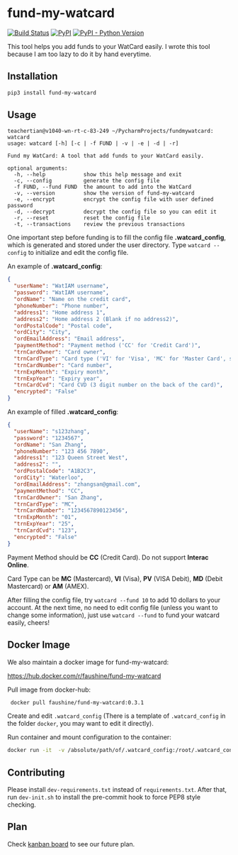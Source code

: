 # fund-my-watcard

[![Build Status](https://travis-ci.org/xingweitian/fund-my-watcard.svg?branch=master)](https://travis-ci.org/xingweitian/fund-my-watcard)
[![PyPI](https://img.shields.io/pypi/v/fund-my-watcard.svg)](https://pypi.org/project/fund-my-watcard)
[![PyPI - Python Version](https://img.shields.io/pypi/pyversions/fund-my-watcard.svg)](https://pypi.org/project/fund-my-watcard)

This tool helps you add funds to your WatCard easily. I wrote this tool because I am too lazy to do it by hand everytime.

## Installation

```bash
pip3 install fund-my-watcard
```

## Usage

```
teachertian@v1040-wn-rt-c-83-249 ~/PycharmProjects/fundmywatcard: watcard
usage: watcard [-h] [-c | -f FUND | -v | -e | -d | -r]

Fund my WatCard: A tool that add funds to your WatCard easily.

optional arguments:
  -h, --help            show this help message and exit
  -c, --config          generate the config file
  -f FUND, --fund FUND  the amount to add into the WatCard
  -v, --version         show the version of fund-my-watcard
  -e, --encrypt         encrypt the config file with user defined password
  -d, --decrypt         decrypt the config file so you can edit it
  -r, --reset           reset the config file
  -t, --transactions    review the previous transactions
```

One important step before funding is to fill the config file **.watcard_config**, which is generated and stored under the user directory. Type `watcard --config` to initialize and edit the config file.

An example of **.watcard_config**:

```json
{
  "userName": "WatIAM username",
  "password": "WatIAM username",
  "ordName": "Name on the credit card",
  "phoneNumber": "Phone number",
  "address1": "Home address 1",
  "address2": "Home address 2 (Blank if no address2)",
  "ordPostalCode": "Postal code",
  "ordCity": "City",
  "ordEmailAddress": "Email address",
  "paymentMethod": "Payment method ('CC' for 'Credit Card')",
  "trnCardOwner": "Card owner",
  "trnCardType": "Card type ('VI' for 'Visa', 'MC' for 'Master Card', see more card types below)",
  "trnCardNumber": "Card number",
  "trnExpMonth": "Expiry month",
  "trnExpYear": "Expiry year",
  "trnCardCvd": "Card CVD (3 digit number on the back of the card)",
  "encrypted": "False"
}
```

An example of filled **.watcard_config**:

```json
{
  "userName": "s123zhang",
  "password": "1234567",
  "ordName": "San Zhang",
  "phoneNumber": "123 456 7890",
  "address1": "123 Queen Street West",
  "address2": "",
  "ordPostalCode": "A1B2C3",
  "ordCity": "Waterloo",
  "ordEmailAddress": "zhangsan@gmail.com",
  "paymentMethod": "CC",
  "trnCardOwner": "San Zhang",
  "trnCardType": "MC",
  "trnCardNumber": "1234567890123456",
  "trnExpMonth": "01",
  "trnExpYear": "25",
  "trnCardCvd": "123",
  "encrypted": "False"
}
```

Payment Method should be **CC** (Credit Card). Do not support **Interac Online**.

Card Type can be **MC** (Mastercard), **VI** (Visa), **PV** (VISA Debit), **MD** (Debit Mastercard) or **AM** (AMEX).

After filling the config file, try `watcard --fund 10` to add 10 dollars to your account. At the next time, no need to edit config file (unless you want to change some information), just use `watcard --fund` to fund your watcard easily, cheers!

## Docker Image

We also maintain a docker image for fund-my-watcard:

https://hub.docker.com/r/faushine/fund-my-watcard

Pull image from docker-hub: 
   
```bash
 docker pull faushine/fund-my-watcard:0.3.1
 ```

Create and edit `.watcard_config` (There is a template of `.watcard_config` in the folder `docker`, you may want to edit it directly). 

Run container and mount configuration to the container:
   
```bash
docker run -it  -v /absolute/path/of/.watcard_config:/root/.watcard_config faushine/fund-my-watcard:0.3.1
```


## Contributing

Please install `dev-requirements.txt` instead of `requirements.txt`. After that, run `dev-init.sh` to install the pre-commit hook to force PEP8 style checking.

## Plan

Check [kanban board](https://github.com/xingweitian/fund-my-watcard/projects) to see our future plan.
